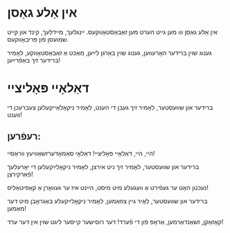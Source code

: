 # אין אַלע גאַסן

אין אַלע גאַסן ווו מען גייט
הערט מען זאַבאַסטאָווקעס.
ייִנגלעך, מיידלעך, קינד און קייט
שמועסן פֿון פּריבאָווקעס.

גענוג שוין ברידער האָרעווען,
גענוג שוין באָרגן לײַען,
מאַכט אַ זאַבאַסטאָווקע,
לאָמיר ברידער זיך באַפֿרײַען!

# דאַלאָיי פּאָליציי

ברידער און שוועסטער,
לאָמיר זיך געבן די הענט,
לאָמיר ניקאָלאַייקעלען צעברעכן די ווענט!

## רעפֿרען:
היי, היי, דאַלאָיי פּאָליציי!
דאַלאָי סאַמאָדערזשאַוויעץ ווראַסיי!

ברידער און שוועסטער, לאָמיר זיך ניט אירצן,
לאָמיר ניקאָלײַקעלען די יאָרעלעך פֿאַרקירצן!

נעכטן האָט ער געפֿירט אַ וועגעלע מיט מיסט,
הײַנט איז ער געוואָרן אַ קאַפּיטאַליס!

ברידער און שוועסטער, לאָיר גיין צוזאַמען,
לאָמיר ניקאָלײַקעלע באַגראָבן מיט דער מאַמען!

קאָזאַקן, זשאַנדאַרמען, אַראָפּ פֿון די פֿערד!
דער רוסישער קייסער ליגט שוין אין דער ערד!
